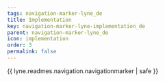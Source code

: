```yaml
---
tags: navigation-marker-lyne_de
title: Implementation
key: navigation-marker-lyne-implementation_de
parent: navigation-marker-lyne_de
icon: implementation
order: 3
permalink: false  
---
```

{{ lyne.readmes.navigation.navigationmarker | safe }}


